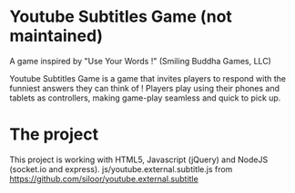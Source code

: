 # Youtube Subtitles Game (not maintained)
A game inspired by "Use Your Words !" (Smiling Buddha Games, LLC)

Youtube Subtitles Game is a game that invites players to respond with the funniest answers they can think of ! Players play using their phones and tablets as controllers, making game-play seamless and quick to pick up.

# The project
This project is working with HTML5, Javascript (jQuery) and NodeJS (socket.io and express).
js/youtube.external.subtitle.js from https://github.com/siloor/youtube.external.subtitle
